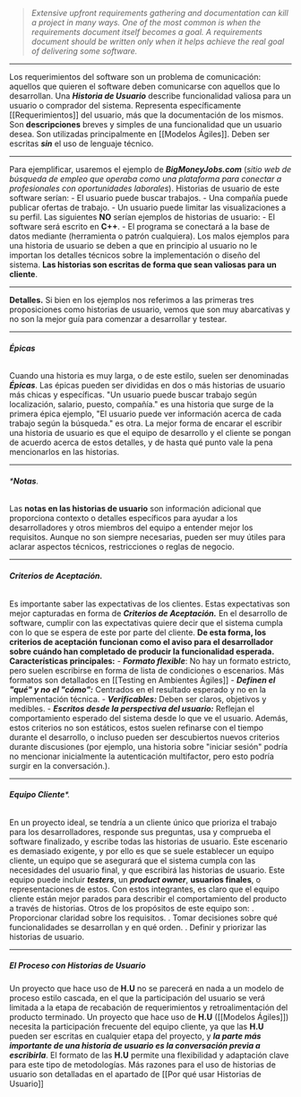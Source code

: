 > *Extensive upfront requirements gathering and documentation can kill a project in many ways. One of the most common is when the requirements document itself becomes a goal. A requirements document should be written only when it helps achieve the real goal of delivering some software.*
****

Los requerimientos del software son un problema de comunicación: aquellos que quieren el software deben comunicarse con aquellos que lo desarrollan. 
Una ***Historia de Usuario*** describe funcionalidad valiosa para un usuario o comprador del sistema. Representa específicamente [[Requerimientos]] del usuario, más que la documentación de los mismos. Son **descripciones** breves y simples de una funcionalidad que un usuario desea. Son utilizadas principalmente en [[Modelos Ágiles]].
Deben ser escritas ***sin*** el uso de lenguaje técnico.
****
Para ejemplificar, usaremos el ejemplo de ***BigMoneyJobs.com*** (*sitio web de búsqueda de empleo que operaba como una plataforma para conectar a profesionales con oportunidades laborales*). Historias de usuario de este software serían:
	- El usuario puede buscar trabajos.
	- Una compañía puede publicar ofertas de trabajo.
	- Un usuario puede limitar las visualizaciones a su perfil.
Las siguientes ****NO**** serían ejemplos de historias de usuario:
	- El software será escrito en **C++**.
	- El programa se conectará a la base de datos mediante (herramienta o patrón cualquiera).
Los malos ejemplos para una historia de usuario se deben a que en principio al usuario no le importan los detalles técnicos sobre la implementación o diseño del sistema. **Las historias son escritas de forma que sean valiosas para un cliente**.
****
****Detalles.**** Si bien en los ejemplos nos referimos a las primeras tres proposiciones como historias de usuario, vemos que son muy abarcativas y no son la mejor guía para comenzar a desarrollar y testear. 
****
###### **Épicas**
Cuando una historia es muy larga, o de este estilo, suelen ser denominadas ***Épicas***. Las épicas pueden ser divididas en dos o más historias de usuario más chicas y específicas. "Un usuario puede buscar trabajo según localización, salario, puesto, compañía." es una historia que surge de la primera épica ejemplo, "El usuario puede ver información acerca de cada trabajo según la búsqueda." es otra. 
La mejor forma de encarar el escribir una historia de usuario es que el equipo de desarrollo y el cliente se pongan de acuerdo acerca de estos detalles, y de hasta qué punto vale la pena mencionarlos en las historias. 
****
###### ****Notas***. 
Las **notas en las historias de usuario** son información adicional que proporciona contexto o detalles específicos para ayudar a los desarrolladores y otros miembros del equipo a entender mejor los requisitos. Aunque no son siempre necesarias, pueden ser muy útiles para aclarar aspectos técnicos, restricciones o reglas de negocio.
****
###### **Criterios de Aceptación.**
Es importante saber las expectativas de los clientes. Estas expectativas son mejor capturadas en forma de ***Criterios de Aceptación.*** En el desarrollo de software, cumplir con las expectativas quiere decir que el sistema cumpla con lo que se espera de este por parte del cliente. **De esta forma, los criterios de aceptación funcionan como el aviso para el desarrollador sobre cuándo han completado de producir la funcionalidad esperada.** 
**Características principales:**
	- ***Formato flexible***: No hay un formato estricto, pero suelen escribirse en forma de lista de condiciones o escenarios. Más formatos son detallados en [[Testing en Ambientes Ágiles]]
	- ***Definen el "qué" y no el "cómo":*** Centrados en el resultado esperado y no en la implementación técnica.
	- ***Verificables:*** Deben ser claros, objetivos y medibles.
	- ***Escritos desde la perspectiva del usuario:*** Reflejan el comportamiento esperado del sistema desde lo que ve el usuario.
Además, estos criterios no son estáticos, estos suelen refinarse con el tiempo durante el desarrollo, o incluso pueden ser descubiertos nuevos criterios durante discusiones (por ejemplo, una historia sobre "iniciar sesión" podría no mencionar inicialmente la autenticación multifactor, pero esto podría surgir en la conversación.).
****
###### **Equipo Cliente***. 
En un proyecto ideal, se tendría a un cliente único que prioriza el trabajo para los desarrolladores, responde sus preguntas, usa y comprueba el software finalizado, y escribe todas las historias de usuario. Este escenario es demasiado exigente, y por ello es que se suele establecer un equipo cliente, un equipo que se asegurará que el sistema cumpla con las necesidades del usuario final, y que escribirá las historias de usuario.
Este equipo puede incluir ***testers***, un ***product owner***, **usuarios finales**, o representaciones de estos. 
Con estos integrantes, es claro que el equipo cliente están mejor parados para describir el comportamiento del producto a través de historias.
Otros de los propósitos de este equipo son:
	. Proporcionar claridad sobre los requisitos.
	. Tomar decisiones sobre qué funcionalidades se desarrollan y en qué orden.
	. Definir y priorizar las historias de usuario.
****
##### ****El Proceso con Historias de Usuario****
Un proyecto que hace uso de **H.U** no se parecerá en nada a un modelo de proceso estilo cascada, en el que la participación del usuario se verá limitada a la etapa de recabación de requerimientos y retroalimentación del producto terminado. 
Un proyecto que hace uso de **H.U** ([[Modelos Ágiles]]) necesita la participación frecuente del equipo cliente, ya que las **H.U** pueden ser escritas en cualquier etapa del proyecto, y ***la parte más importante de una historia de usuario es la conversación previa a escribirla***. 
El formato de las **H.U** permite una flexibilidad y adaptación clave para este tipo de metodologías. Más razones para el uso de historias de usuario son detalladas en el apartado de [[Por qué usar Historias de Usuario]]